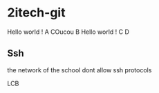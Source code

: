 # 2itech-git

Hello world ! A
COucou
B
Hello world !
C
D

## Ssh

the network of the school dont allow ssh protocols


LCB